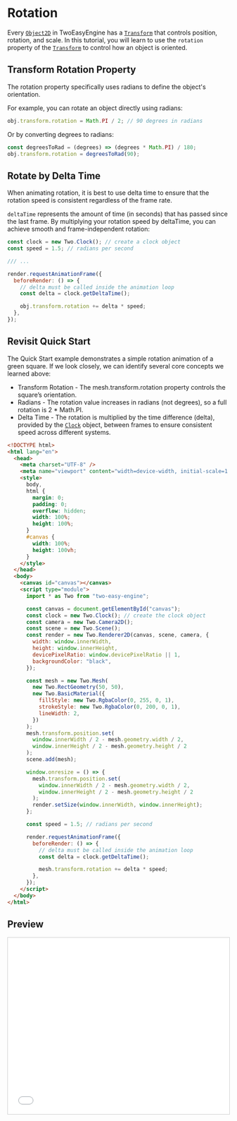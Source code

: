 # Rotation

Every [`Object2D`](/api/Object2D.html) in TwoEasyEngine has a [`Transform`](/api/Transform.html) that controls position, rotation, and scale. In this tutorial, you will learn to use the `rotation` property of the [`Transform`](/api/Transform.html) to control how an object is oriented.

## Transform Rotation Property

The rotation property specifically uses radians to define the object's orientation.

For example, you can rotate an object directly using radians:

```js
obj.transform.rotation = Math.PI / 2; // 90 degrees in radians
```

Or by converting degrees to radians:

```js
const degreesToRad = (degrees) => (degrees * Math.PI) / 180;
obj.transform.rotation = degreesToRad(90);
```

## Rotate by Delta Time

When animating rotation, it is best to use delta time to ensure that the rotation speed is consistent regardless of the frame rate.

`deltaTime` represents the amount of time (in seconds) that has passed since the last frame. By multiplying your rotation speed by deltaTime, you can achieve smooth and frame-independent rotation:

```js
const clock = new Two.Clock(); // create a clock object
const speed = 1.5; // radians per second

/// ...

render.requestAnimationFrame({
  beforeRender: () => {
    // delta must be called inside the animation loop
    const delta = clock.getDeltaTime(); 

    obj.transform.rotation += delta * speed;
  },
});
```

## Revisit Quick Start
The Quick Start example demonstrates a simple rotation animation of a green square.
If we look closely, we can identify several core concepts we learned above:

* Transform Rotation - The mesh.transform.rotation property controls the square’s orientation.
* Radians - The rotation value increases in radians (not degrees), so a full rotation is 2 * Math.PI.
* Delta Time - The rotation is multiplied by the time difference (delta), provided by the [`Clock`](/api/Clock.html) object, between frames to ensure consistent speed across different systems.

```html
<!DOCTYPE html>
<html lang="en">
  <head>
    <meta charset="UTF-8" />
    <meta name="viewport" content="width=device-width, initial-scale=1.0" />
    <style>
      body,
      html {
        margin: 0;
        padding: 0;
        overflow: hidden;
        width: 100%;
        height: 100%;
      }
      #canvas {
        width: 100%;
        height: 100vh;
      }
    </style>
  </head>
  <body>
    <canvas id="canvas"></canvas>
    <script type="module">
      import * as Two from "two-easy-engine";

      const canvas = document.getElementById("canvas");
      const clock = new Two.Clock(); // create the clock object
      const camera = new Two.Camera2D();
      const scene = new Two.Scene();
      const render = new Two.Renderer2D(canvas, scene, camera, {
        width: window.innerWidth,
        height: window.innerHeight,
        devicePixelRatio: window.devicePixelRatio || 1,
        backgroundColor: "black",
      });

      const mesh = new Two.Mesh(
        new Two.RectGeometry(50, 50),
        new Two.BasicMaterial({
          fillStyle: new Two.RgbaColor(0, 255, 0, 1),
          strokeStyle: new Two.RgbaColor(0, 200, 0, 1),
          lineWidth: 2,
        })
      );
      mesh.transform.position.set(
        window.innerWidth / 2 - mesh.geometry.width / 2,
        window.innerHeight / 2 - mesh.geometry.height / 2
      );
      scene.add(mesh);

      window.onresize = () => {
        mesh.transform.position.set(
          window.innerWidth / 2 - mesh.geometry.width / 2,
          window.innerHeight / 2 - mesh.geometry.height / 2
        );
        render.setSize(window.innerWidth, window.innerHeight);
      };

      const speed = 1.5; // radians per second

      render.requestAnimationFrame({
        beforeRender: () => {
          // delta must be called inside the animation loop
          const delta = clock.getDeltaTime(); 

          mesh.transform.rotation += delta * speed;
        },
      });
    </script>
  </body>
</html>
```

## Preview

<iframe src="/two-easy-engine/demos/quick_start.html" width="100%" height="400px" style="border:1px solid #ccc;"></iframe>